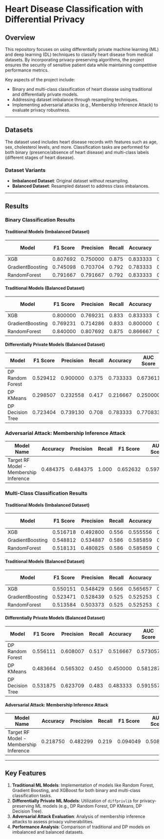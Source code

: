# Heart Disease Classification with Differential Privacy

## Overview
This repository focuses on using differentially private machine learning (ML) and deep learning (DL) techniques to classify heart disease from medical datasets. By incorporating privacy-preserving algorithms, the project ensures the security of sensitive patient data while maintaining competitive performance metrics.

Key aspects of the project include:
- Binary and multi-class classification of heart disease using traditional and differentially private models.
- Addressing dataset imbalance through resampling techniques.
- Implementing adversarial attacks (e.g., Membership Inference Attack) to evaluate privacy robustness.

---

## Datasets
The dataset used includes heart disease records with features such as age, sex, cholesterol levels, and more. Classification tasks are performed for both binary (presence/absence of heart disease) and multi-class labels (different stages of heart disease).

### Dataset Variants
- **Imbalanced Dataset**: Original dataset without resampling.
- **Balanced Dataset**: Resampled dataset to address class imbalances.

---

## Results

### Binary Classification Results

#### Traditional Models (Imbalanced Dataset)
| Model             | F1 Score | Precision | Recall | Accuracy | AUC Score |
|-------------------|-----------|-----------|--------|----------|-----------|
| XGB               | 0.807692  | 0.750000  | 0.875  | 0.833333 | 0.840278  |
| GradientBoosting  | 0.745098  | 0.703704  | 0.792  | 0.783333 | 0.784722  |
| RandomForest      | 0.791667  | 0.791667  | 0.792  | 0.833333 | 0.826389  |

#### Traditional Models (Balanced Dataset)
| Model             | F1 Score | Precision | Recall | Accuracy | AUC Score |
|-------------------|-----------|-----------|--------|----------|-----------|
| XGB               | 0.800000  | 0.769231  | 0.833  | 0.833333 | 0.833333  |
| GradientBoosting  | 0.769231  | 0.714286  | 0.833  | 0.800000 | 0.805556  |
| RandomForest      | 0.840000  | 0.807692  | 0.875  | 0.866667 | 0.868056  |

#### Differentially Private Models (Balanced Dataset)
| Model              | F1 Score | Precision | Recall | Accuracy | AUC Score |
|--------------------|-----------|-----------|--------|----------|-----------|
| DP Random Forest   | 0.529412  | 0.900000  | 0.375  | 0.733333 | 0.673611  |
| DP KMeans          | 0.298507  | 0.232558  | 0.417  | 0.216667 | 0.250000  |
| DP Decision Tree   | 0.723404  | 0.739130  | 0.708  | 0.783333 | 0.770833  |

### Adversarial Attack: Membership Inference Attack
| Model Name                                  | Accuracy | Precision | Recall | F1 Score | AUC Score |
|--------------------------------------------|----------|-----------|--------|----------|-----------|
| Target RF Model - Membership Inference     | 0.484375 | 0.484375  | 1.000  | 0.652632 | 0.597752  |

### Multi-Class Classification Results

#### Traditional Models (Imbalanced Dataset)
| Model             | F1 Score | Precision | Recall | Accuracy | AUC Score |
|-------------------|-----------|-----------|--------|----------|-----------|
| XGB               | 0.516718  | 0.492800  | 0.556  | 0.555556 | 0.748553  |
| GradientBoosting  | 0.548812  | 0.534887  | 0.586  | 0.585859 | 0.743859  |
| RandomForest      | 0.518131  | 0.480825  | 0.586  | 0.585859 | 0.740038  |

#### Traditional Models (Balanced Dataset)
| Model             | F1 Score | Precision | Recall | Accuracy | AUC Score |
|-------------------|-----------|-----------|--------|----------|-----------|
| XGB               | 0.550151  | 0.548429  | 0.566  | 0.565657 | 0.739072  |
| GradientBoosting  | 0.523471  | 0.528439  | 0.525  | 0.525253 | 0.727486  |
| RandomForest      | 0.513584  | 0.503373  | 0.525  | 0.525253 | 0.678100  |

#### Differentially Private Models (Balanced Dataset)
| Model              | F1 Score | Precision | Recall | Accuracy | AUC Score |
|--------------------|-----------|-----------|--------|----------|-----------|
| DP Random Forest   | 0.556111  | 0.608007  | 0.517  | 0.516667 | 0.573057  |
| DP KMeans          | 0.483664  | 0.565302  | 0.450  | 0.450000 | 0.581287  |
| DP Decision Tree   | 0.531875  | 0.623709  | 0.483  | 0.483333 | 0.591557  |

#### Adversarial Attack: Membership Inference Attack
| Model Name                                  | Accuracy | Precision | Recall | F1 Score | AUC Score |
|--------------------------------------------|----------|-----------|--------|----------|-----------|
| Target RF Model - Membership Inference     | 0.218750 | 0.482299  | 0.219  | 0.094049 | 0.508941  |

---

## Key Features
1. **Traditional ML Models**: Implementation of models like Random Forest, Gradient Boosting, and XGBoost for both binary and multi-class classification tasks.
2. **Differentially Private ML Models**: Utilization of `diffprivlib` for privacy-preserving ML models (e.g., DP Random Forest, DP KMeans, DP Decision Tree).
3. **Adversarial Attack Evaluation**: Analysis of membership inference attacks to assess privacy vulnerabilities.
4. **Performance Analysis**: Comparison of traditional and DP models on imbalanced and balanced datasets.
